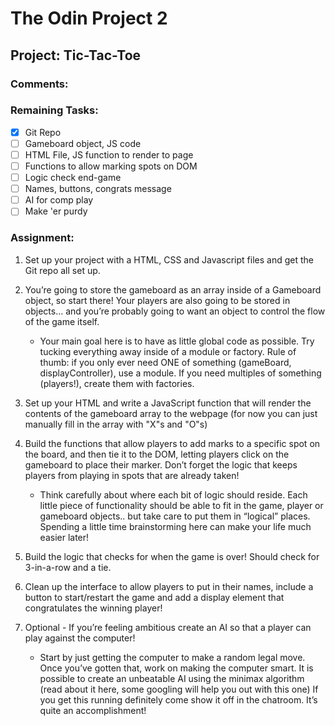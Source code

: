 # The Odin Project 2

## Project: Tic-Tac-Toe

### Comments:

### Remaining Tasks:
- [x] Git Repo
- [ ] Gameboard object, JS code
- [ ] HTML File, JS function to render to page
- [ ] Functions to allow marking spots on DOM
- [ ] Logic check end-game
- [ ] Names, buttons, congrats message
- [ ] AI for comp play
- [ ] Make 'er purdy

### Assignment:

1. Set up your project with a HTML, CSS and Javascript files and get the Git repo all set up.


2. You’re going to store the gameboard as an array inside of a Gameboard object, so start there! Your players are also going to be stored in objects… and you’re probably going to want an object to control the flow of the game itself.

    - Your main goal here is to have as little global code as possible. Try tucking everything away inside of a module or factory. Rule of thumb: if you only ever need ONE of something (gameBoard, displayController), use a module. If you need multiples of something (players!), create them with factories.


3. Set up your HTML and write a JavaScript function that will render the contents of the gameboard array to the webpage (for now you can just manually fill in the array with "X"s and "O"s)


4. Build the functions that allow players to add marks to a specific spot on the board, and then tie it to the DOM, letting players click on the gameboard to place their marker. Don’t forget the logic that keeps players from playing in spots that are already taken!

    - Think carefully about where each bit of logic should reside. Each little piece of functionality should be able to fit in the game, player or gameboard objects.. but take care to put them in “logical” places. Spending a little time brainstorming here can make your life much easier later!


5. Build the logic that checks for when the game is over! Should check for 3-in-a-row and a tie.


6. Clean up the interface to allow players to put in their names, include a button to start/restart the game and add a display element that congratulates the winning player!


7. Optional - If you’re feeling ambitious create an AI so that a player can play against the computer!

    - Start by just getting the computer to make a random legal move.
    Once you’ve gotten that, work on making the computer smart. It is possible to create an unbeatable AI using the minimax algorithm (read about it here, some googling will help you out with this one)
    If you get this running definitely come show it off in the chatroom. It’s quite an accomplishment!

